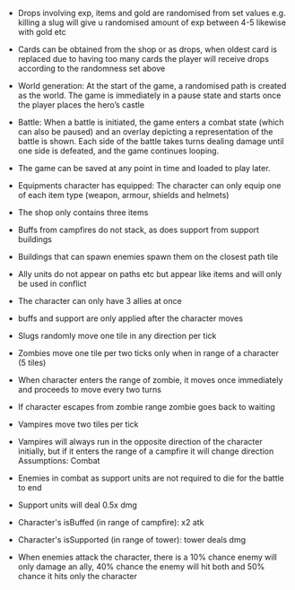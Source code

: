 * Drops involving exp, items and gold are randomised from set values e.g. killing a slug will give u randomised amount of exp between 4-5 likewise with gold etc

* Cards can be obtained from the shop or as drops, when oldest card is replaced due to having too many cards the player will receive drops according to the randomness set above


* World generation: At the start of the game, a randomised path is created as the world. The game is immediately in a pause state and starts once the player places the hero’s castle

* Battle: When a battle is initiated, the game enters a combat state (which can also be paused) and an overlay depicting a representation of the battle is shown. Each side of the battle takes turns dealing damage until one side is defeated, and the game continues looping.

* The game can be saved at any point in time and loaded to play later.

* Equipments character has equipped: The character can only equip one of each item type (weapon, armour, shields and helmets)

* The shop only contains three items

* Buffs from campfires do not stack, as does support from support buildings

* Buildings that can spawn enemies spawn them on the closest path tile

* Ally units do not appear on paths etc but appear like items and will only be used in conflict

* The character can only have 3 allies at once

* buffs and support are only applied after the character moves

* Slugs randomly move one tile in any direction per tick

* Zombies move one tile per two ticks only when in range of a character (5 tiles)

* When character enters the range of zombie, it moves once immediately and proceeds to move every two turns

* If character escapes from zombie range zombie goes back to waiting

* Vampires move two tiles per tick

* Vampires will always run in the opposite direction of the character initially, but if it enters the range of a campfire it will change direction
Assumptions: Combat

* Enemies in combat as support units are not required to die for the battle to end

* Support units will deal 0.5x dmg

* Character's isBuffed (in range of campfire): x2 atk

* Character's isSupported (in range of tower): tower deals dmg

* When enemies attack the character, there is a 10% chance enemy will only damage an ally, 40% chance the enemy will hit both and 50% chance it hits only the character